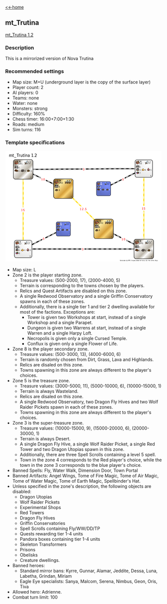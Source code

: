 [<<-home](../..)

## mt_Trutina

[mt_Trutina 1.2](./mt_Trutina%201.2.zip)

### Description
This is a mirrorized version of Nova Trutina

### Recommended settings
* Map size: M+U (underground layer is the copy of the surface layer)
* Player count: 2
* AI players: 0
* Teams: none
* Water: none
* Monsters: strong
* Difficulty: 160%
* Chess timer: 16:00+7:00+1:30
* Roads: medium
* Sim turns: 116

### Template specifications

![](graph.png)

* Map size: L
* Zone 2 is the player starting zone.
    * Treasure values: (500-2000, 17), (2000-4000, 5)
    * Terrain is corresponding to the towns chosen by the players.
    * Relics and Quest Artifacts are disabled on this zone.
    * A single Redwood Observatory and a single Griffin Conservatory spawns in each of these zones.
    * Additionally, there is a single tier 1 and tier 2 dwelling available for most of the factions. Exceptions are:
        * Tower is given two Workshops at start, instead of a single Workshop and a single Parapet.
        * Dungeon is given two Warrens at start, instead of a single Warren and a single Harpy Loft.
        * Necropolis is given only a single Cursed Temple.
        * Conflux is given only a single Flower of Life.
* Zone 8 is the player secondary zone.
    * Treasure values: (500-3000, 13), (4000-6000, 6)
    * Terrain is randomly chosen from Dirt, Grass, Lava and Highlands.
    * Relics are disaled on this zone.
    * Towns spawning in this zone are always different to the player's choices.
* Zone 5 is the treasure zone.
    * Treasure values: (3000-5000, 11), (5000-10000, 6), (10000-15000, 1)
    * Terrain is always Wasteland.
    * Relics are disaled on this zone.
    * A single Redwood Observatory, two Dragon Fly Hives and two Wolf Raider Pickets spawn in each of these zones.
    * Towns spawning in this zone are always different to the player's choices.
* Zone 3 is the super-treasure zone.
    * Treasure values: (10000-15000, 9), (15000-20000, 6), (20000-
    30000, 1)
    * Terrain is always Desert.
    * A single Dragon Fly Hive, a single Wolf Raider Picket, a single Red Tower and two Dragon Utopias spawn in this zone.
    * Additionally, there are three Spell Scrolls containing a level 5 spell.
    * Town in the zone 4 corresponds to the Red player's choice, while the town in the zone 3 corresponds to the blue player's choice.
* Banned Spells: Fly, Water Walk, Dimension Door, Town Portal
* Banned Artifacts: Angel Wings, Tome of Fire Magic, Tome of Air Magic, Tome of Water Magic, Tome of Earth Magic, Spellbinder's Hat.
* Unless specified in the zone's description, the following objects are disabled:
    * Dragon Utopias
    * Wolf Raider Pickets
    * Experimental Shops
    * Red Towers
    * Dragon Fly Hives
    * Griffin Conservatories
    * Spell Scrolls containing Fly/WW/DD/TP
    * Quests rewarding tier 1-4 units
    * Pandora boxes containing tier 1-4 units
    * Skeleton Transformers
    * Prisons
    * Obelisks
    * Creature dwellings.
* Banned heroes:
    * Standard mirror bans: Kyrre, Gunnar, Alamar, Jeddite, Dessa, Luna, Labetha, Grindan, Miriam
    * Eagle Eye specialists: Sanya, Malcom, Serena, Nimbus, Geon, Oris, Tiva
* Allowed hero: Adrienne.
* Combat turn limit: 100
